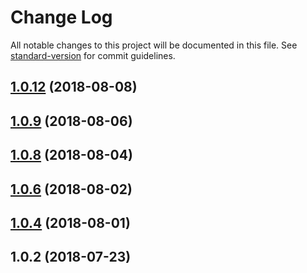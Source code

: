 # Change Log

All notable changes to this project will be documented in this file. See [standard-version](https://github.com/conventional-changelog/standard-version) for commit guidelines.

<a name="1.0.12"></a>
## [1.0.12](https://github.com/Evolvus/evolvus-platform-server/compare/v1.0.9...v1.0.12) (2018-08-08)



<a name="1.0.9"></a>
## [1.0.9](https://github.com/Evolvus/evolvus-platform-server/compare/v1.0.8...v1.0.9) (2018-08-06)



<a name="1.0.8"></a>
## [1.0.8](https://github.com/Evolvus/evolvus-platform-server/compare/v1.0.6...v1.0.8) (2018-08-04)



<a name="1.0.6"></a>
## [1.0.6](https://github.com/Evolvus/evolvus-platform-server/compare/v1.0.4...v1.0.6) (2018-08-02)



<a name="1.0.4"></a>
## [1.0.4](https://github.com/Evolvus/evolvus-platform-server/compare/v1.0.2...v1.0.4) (2018-08-01)



<a name="1.0.2"></a>
## 1.0.2 (2018-07-23)
